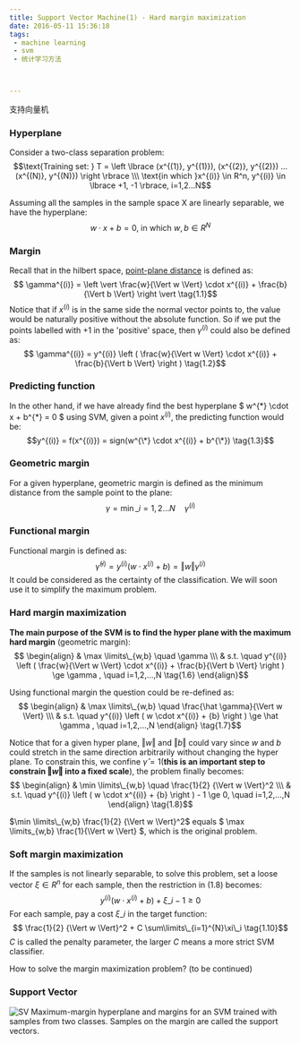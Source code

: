 ```yaml
---
title: Support Vector Machine(1) - Hard margin maximization
date: 2016-05-11 15:36:18
tags:
 - machine learning
 - svm
 - 统计学习方法



---
```


支持向量机

<!--more-->

### Hyperplane
Consider a two-class separation problem:
$$\text{Training set: } T = \left \lbrace (x^{(1)}, y^{(1)}), (x^{(2)}, y^{(2)}) ...(x^{(N)}, y^{(N)}) \right \rbrace \\\
\text{in which }x^{(i)} \in R^n, y^{(i)} \in \lbrace +1, -1 \rbrace, i=1,2...N$$

 Assuming all the samples in the sample space X are linearly separable, we have the hyperplane:
 $$ w \cdot x + b = 0 \text{, in which }w, b \in R^N$$


### Margin 
Recall that in the hilbert space, [point-plane distance](http://mathworld.wolfram.com/Point-PlaneDistance.html) is defined as:
$$ \gamma^{(i)} = \left \vert \frac{w}{\Vert w \Vert} \cdot x^{(i)} + \frac{b}{\Vert b \Vert} \right \vert \tag{1.1}$$
Notice that if $x^{(i)}$ is in the same side the normal vector points to, the value would be naturally positive without the absolute function. So if we put the points labelled with +1 in the 'positive' space, then $\gamma^{(i)}$ could also be defined as:
$$ \gamma^{(i)} = y^{(i)} \left ( \frac{w}{\Vert w \Vert} \cdot x^{(i)} + \frac{b}{\Vert b \Vert} \right ) \tag{1.2}$$

### Predicting function
In the other hand, if we have already find the best hyperplane $ w^{\*} \cdot x + b^{\*} = 0 $ using SVM, given a point $x^{(i)}$, the predicting  function would be: 
$$y^{(i)} = f(x^{(i)}) = sign(w^{\*} \cdot x^{(i)} + b^{\*}) \tag{1.3}$$

### Geometric margin
For a given hyperplane, geometric margin is defined as the minimum distance from the sample point to the plane:
$$ \gamma = \min \limits\_{i = 1,2...N} \quad \gamma^{(i)} \tag{1.4}$$

### Functional margin
Functional margin is defined as:
$$ \hat \gamma^{(i)} = y^{(i)} \left ( w \cdot x^{(i)} + {b} \right ) =  {\Vert w \Vert} \gamma^{(i)} \tag{1.5}$$
It could be considered as the certainty of the classification. We will soon use it to simplify the maximum problem.

### Hard margin maximization
**The main purpose of the SVM is to find the hyper plane with the maximum hard margin** (geometric margin):
$$ \begin{align} 
&  \max \limits\_{w,b}  \quad \gamma \\\
& s.t. \quad y^{(i)} \left ( \frac{w}{\Vert w \Vert} \cdot x^{(i)} + \frac{b}{\Vert b \Vert} \right ) \ge \gamma , \quad i=1,2,...,N \tag{1.6}
\end{align}$$

 Using functional margin the question could be re-defined as:
 $$ \begin{align} 
&  \max \limits\_{w,b}  \quad \frac{\hat \gamma}{\Vert w \Vert} \\\
& s.t. \quad y^{(i)} \left ( w \cdot x^{(i)} + {b} \right ) \ge \hat \gamma , \quad i=1,2,...,N
\end{align} \tag{1.7}$$

 Notice that for a given hyper plane,  $\Vert w \Vert$ and $\Vert b \Vert$ could vary since $w$ and $b$ could stretch in the same direction arbitrarily without changing the hyper plane. To constrain this, we confine $\hat\gamma = 1$(**this is an important step to constrain $\Vert w \Vert$ into a fixed scale**), the problem finally becomes:
  $$ \begin{align} 
&  \min \limits\_{w,b} \quad \frac{1}{2} {\Vert w \Vert}^2 \\\
& s.t. \quad y^{(i)} \left ( w \cdot x^{(i)} + {b} \right ) - 1 \ge  0, \quad i=1,2,...,N
\end{align} \tag{1.8}$$
 
  $\min \limits\_{w,b} \frac{1}{2} {\Vert w \Vert}^2$ equals $ \max \limits\_{w,b} \frac{1}{\Vert w \Vert} $, which is the original problem. 

### Soft margin maximization
If the samples is not linearly separable, to solve this problem, set a loose vector $\xi \in R^n$ for each sample, then the restriction in (1.8) becomes:
$$ y^{(i)} \left ( w \cdot x^{(i)} + {b} \right ) + \xi\_i - 1 \ge  0 \tag{1.9}$$
For each sample, pay a cost $\xi\_i$ in the target function:
$$ \frac{1}{2} {\Vert w \Vert}^2 + C \sum\limits\_{i=1}^{N}\xi\_i \tag{1.10}$$
$C$	is called the penalty parameter, the larger $C$ means a more strict SVM classifier.

How to solve the margin maximization problem? (to be continued)

### Support Vector
![SV](http://my-imgshare.oss-cn-shenzhen.aliyuncs.com/Svm_max_sep_hyperplane_with_margin.png)
Maximum-margin hyperplane and margins for an SVM trained with samples from two classes. Samples on the margin are called the support vectors.